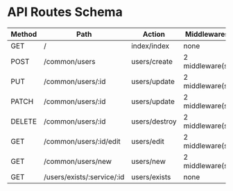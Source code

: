 # API Routes Schema

| Method | Path | Action | Middlewares |
|--------|------|--------|------------|
| GET | / | index/index | none |
| POST | /common/users | users/create | 2 middleware(s) |
| PUT | /common/users/:id | users/update | 2 middleware(s) |
| PATCH | /common/users/:id | users/update | 2 middleware(s) |
| DELETE | /common/users/:id | users/destroy | 2 middleware(s) |
| GET | /common/users/:id/edit | users/edit | 2 middleware(s) |
| GET | /common/users/new | users/new | 2 middleware(s) |
| GET | /users/exists/:service/:id | users/exists | none |